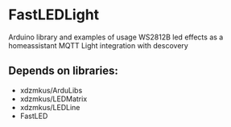 # FastLEDLight
Arduino library and examples of usage WS2812B led effects as a homeassistant MQTT Light integration with descovery

## Depends on libraries:
 - xdzmkus/ArduLibs
 - xdzmkus/LEDMatrix
 - xdzmkus/LEDLine
 - FastLED
